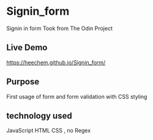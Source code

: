 # Signin_form
Signin in form 
Took from The Odin Project 

## Live Demo 
https://heechem.github.io/Signin_form/

## Purpose
First usage of form and form validation with CSS styling 

## technology used 
JavaScript HTML CSS , no Regex 
